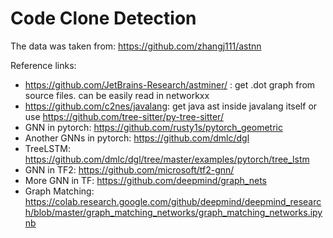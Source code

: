 # Code Clone Detection 


The data was taken from: https://github.com/zhangj111/astnn 


Reference links:
- https://github.com/JetBrains-Research/astminer/ : get .dot graph from source files. can be easily read in networkxx
- https://github.com/c2nes/javalang: get java ast inside javalang itself or use https://github.com/tree-sitter/py-tree-sitter/
- GNN in pytorch: https://github.com/rusty1s/pytorch_geometric
- Another GNNs in pytorch: https://github.com/dmlc/dgl
- TreeLSTM: https://github.com/dmlc/dgl/tree/master/examples/pytorch/tree_lstm
- GNN in TF2: https://github.com/microsoft/tf2-gnn/
- More  GNN in TF: https://github.com/deepmind/graph_nets
- Graph Matching: https://colab.research.google.com/github/deepmind/deepmind_research/blob/master/graph_matching_networks/graph_matching_networks.ipynb
